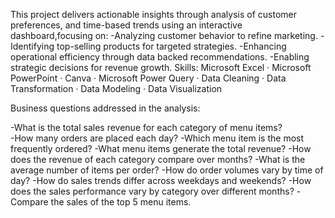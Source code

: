 This project delivers actionable insights through analysis of customer preferences, and time-based trends using an interactive dashboard,focusing on:
-Analyzing customer behavior to refine marketing.
-Identifying top-selling products for targeted strategies.
-Enhancing operational efficiency through data backed recommendations.
-Enabling strategic decisions for revenue growth.
Skills: Microsoft Excel · Microsoft PowerPoint · Canva · Microsoft Power Query · Data Cleaning · Data Transformation · Data Modeling · Data Visualization

Business questions addressed in the analysis:

-What is the total sales revenue for each category of menu items?<br />
-How many orders are placed each day?
-Which menu item is the most frequently ordered?
-What menu items generate the total revenue?
-How does the revenue of each category compare over months?
-What is the average number of items per order?
-How do order volumes vary by time of day?
-How do sales trends differ across weekdays and weekends?
-How does the sales performance vary by category over different months?
-Compare the sales of the top 5 menu items.

